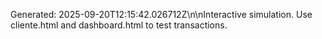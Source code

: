 Generated: 2025-09-20T12:15:42.026712Z\n\nInteractive simulation. Use cliente.html and dashboard.html to test transactions.